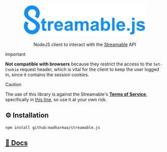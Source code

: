 <p align="center">
  <img src="./images/logo.png" alt="logo" style="width: auto; height: 100px"><br><br><span>NodeJS client to interact with the <a href="https://streamable.com">Streamable</a> API</span>
</p>

> [!IMPORTANT]
>
> **Not compatible with browsers** because they restrict the access to the `Set-Cookie` request header, which is vital for the client to keep the user logged in, since it contains the session cookies.

> [!CAUTION]
>
> The use of this library is against the Streamable's **[Terms of Service](https://terms.streamable.com)**, specifically in [this line](https://terms.streamable.com/#:~:text=Use%20automated,Content), so use it at your own risk.

## ⚙️ Installation

```
npm install github:madkarmaa/streamable.js
```

## [📖 Docs](./docs/DOCS.md)
